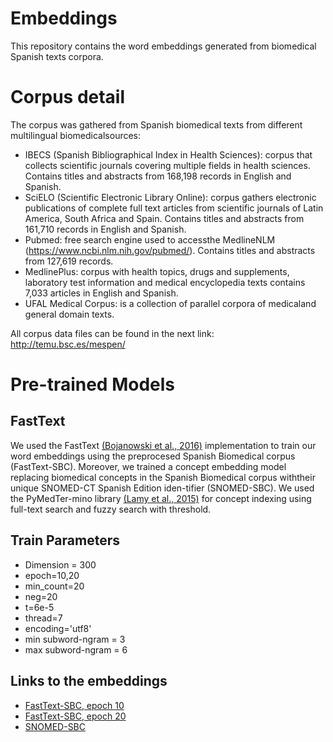 # Embeddings
This repository contains the word embeddings generated from biomedical Spanish texts corpora.

# Corpus detail

The corpus was gathered from Spanish biomedical texts from different multilingual biomedicalsources:

  - IBECS (Spanish Bibliographical Index in Health Sciences): corpus that collects scientific journals covering multiple fields in health sciences. Contains titles and abstracts from 168,198 records in English and Spanish.
  - SciELO (Scientific Electronic Library Online): corpus gathers electronic publications of complete full text articles from scientific journals of Latin America, South Africa and Spain. Contains titles and abstracts from 161,710 records in English and Spanish.
  - Pubmed: free search engine used to accessthe MedlineNLM (https://www.ncbi.nlm.nih.gov/pubmed/). Contains titles and abstracts from 127,619 records.
  - MedlinePlus: corpus with health topics, drugs and supplements, laboratory test information and medical encyclopedia texts contains 7,033 articles in English and Spanish.
  - UFAL Medical Corpus: is a collection of parallel corpora of medicaland general domain texts.
  
All corpus data files can be found in the next link: http://temu.bsc.es/mespen/

# Pre-trained Models

## FastText

We  used  the  FastText  [(Bojanowski  et  al.,  2016)](https://aclweb.org/anthology/Q17-1010) implementation to train our word embeddings using  the preprocesed Spanish  Biomedical  corpus (FastText-SBC). Moreover, we trained a concept embedding model replacing biomedical concepts  in  the  Spanish  Biomedical  corpus  withtheir unique SNOMED-CT Spanish Edition iden-tifier  (SNOMED-SBC).  We  used  the  PyMedTer-mino library [(Lamy et al., 2015)](https://www.ncbi.nlm.nih.gov/pubmed/25991291) for concept indexing using full-text search and fuzzy search with threshold.

## Train Parameters
  - Dimension = 300
  - epoch=10,20
  - min_count=20
  - neg=20
  - t=6e-5
  - thread=7
  - encoding='utf8'
  - min subword-ngram = 3
  - max subword-ngram = 6

## Links to the embeddings

  - [FastText-SBC, epoch 10](https://drive.google.com/open?id=1TB1XQDnDsPeK4GFkTZDKLYpDmpb35UZ1)
  - [FastText-SBC, epoch 20](https://drive.google.com/open?id=1oaUEM_9Fg6mZo2JR-xR3q7nk0BlnDaRQ)
  - [SNOMED-SBC]()
